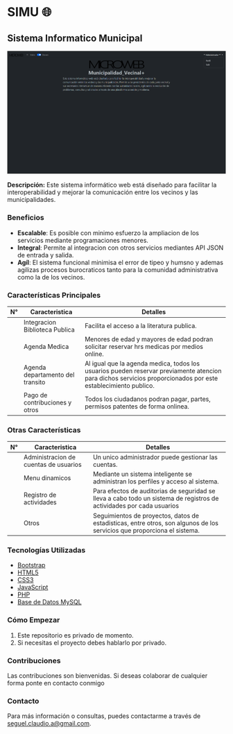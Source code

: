 # SIMU 🌐
## Sistema Informatico Municipal
![Texto alternativo](Municipalidad_Vecinal.png)


**Descripción:**
Este sistema informático web está diseñado para facilitar la interoperabilidad y mejorar la comunicación entre los vecinos y las municipalidades.

### Beneficios
- **Escalable**: Es posible con minimo esfuerzo la ampliacion de los servicios mediante programaciones menores.
- **Integral**: Permite al integracion con otros servicios mediantes API JSON de entrada y salida.
- **Agíl**: El sistema funcional minimisa el error de tipeo y humsno y ademas agilizas procesos burocraticos tanto para la comunidad administrativa como la de los vecinos.
 
### Características Principales
|N°| Caracteristica | Detalles |
|--------- | --------- | --------- |
| | Integracion Biblioteca Publica    | Facilita el acceso a la literatura publica.    |
| | Agenda Medica    | Menores de edad y mayores de edad podran solicitar reservar hrs medicas por medios online.    |
| | Agenda departamento del transito    | Al igual que la agenda medica, todos los usuarios pueden reservar previamente atencion para dichos servicios proporcionados por este establecimiento publico.    |
| | Pago de contribuciones y otros    | Todos los ciudadanos podran pagar, partes, permisos patentes de forma onlinea.    |

### Otras Características
|N°| Caracteristica | Detalles |
|--------- | --------- | --------- |
| | Administracion de cuentas de usuarios    | Un unico administrador puede gestionar las cuentas.    |
| | Menu dinamicos   | Mediante un sistema inteligente se administran los perfiles y acceso al sistema.    |
| | Registro de actividades    | Para efectos de auditorias de seguridad se lleva a cabo todo un sistema de registros de actividades por cada usuarios    |
| | Otros   | Seguimientos de proyectos, datos de estadisticas, entre otros, son algunos de los servicios que proporciona el sistema.    | 

### Tecnologías Utilizadas
- [Bootstrap](https://getbootstrap.com/)
- [HTML5](https://html5.org/)
- [CSS3](https://www.w3.org/Style/CSS/)
- [JavaScript](https://www.javascript.com/)
- [PHP](https://www.php.net/)
- [Base de Datos MySQL](https://www.mysql.com/)

### Cómo Empezar
1. Este repositorio es privado de momento.
2. Si necesitas el proyecto debes hablarlo por privado.

### Contribuciones
Las contribuciones son bienvenidas. Si deseas colaborar de cualquier forma ponte en contacto conmigo

### Contacto
Para más información o consultas, puedes contactarme a través de [seguel.claudio.a@gmail.com](mailto:seguel.claudio.a@gmail.com).
